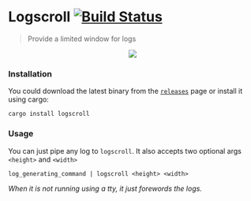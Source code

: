 # Logscroll [![Build Status](https://travis-ci.org/meain/logscroll.svg?branch=master)](https://travis-ci.org/meain/logscroll)

> Provide a limited window for logs


<p align="center">
  <img src="https://i.imgur.com/UxXH6cU.gif">
</p>

### Installation

You could download the latest binary from the [`releases`](https://github.com/meain/logscroll/releases) page or install it using cargo:

```
cargo install logscroll
```


### Usage

You can just pipe any log to `logscroll`. It also accepts two optional args `<height>` and `<width>`

```
log_generating_command | logscroll <height> <width>
```

*When it is not running using a tty, it just forewords the logs.*


